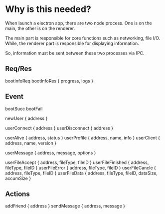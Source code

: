 # Why is this needed?
When launch a electron app, there are two node process.
One is on the main, the other is on the renderer.

The main part is responsible for core functions such as networking, file I/O.
While, the renderer part is responsible for displaying information.

So, information must be sent between these two processes via IPC.

## Req/Res

bootInfoReq
bootInfoRes { progress, logs }

## Event

bootSucc
bootFail

newUser { address }

userConnect { address }
userDisconnect { address }

userAlive { address, status }
userProfile { address, name, info }
userClient { address, name, version }

userMessage { address, message, options }

userFileAccept { address, fileType, fileID }
userFileFinished { address, fileType, fileID }
userFileError { address, fileType, fileID }
userFileCancle { address, fileType, fileID }
userFileData { address, fileType, fileID, dataSize, accumSize }

## Actions

addFriend { address }
sendMessage { address, message }